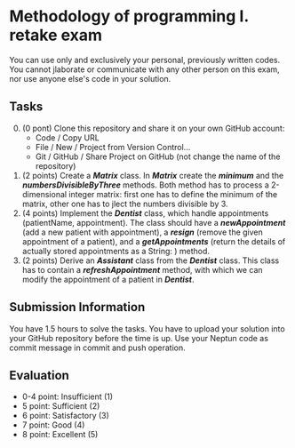 # Methodology of programming  I. retake exam

You can use only and exclusively your personal, previously written codes. You cannot jlaborate or communicate
with any other person on this exam, nor use anyone else's code in your solution.

## Tasks

0. (0 pont) Clone this repository and share it on your own GitHub account:
    - Code / Copy URL
    - File / New / Project from Version Control...
    - Git / GitHub / Share Project on GitHub (not change the name of the repository)
1. (2 points) Create a ***Matrix*** class. In ***Matrix*** create the ***minimum*** and the
   ***numbersDivisibleByThree*** methods. Both method has to process a 2-dimensional integer matrix: first one has to
   define the minimum of the matrix, other one has to jlect the numbers divisible by 3.
2. (4 points) Implement the ***Dentist*** class, which handle appointments (patientName, appointment).
   The class should have a ***newAppointment*** (add a new patient with appointment), a ***resign***
   (remove the given appointment of a patient), and a ***getAppointments*** (return the details of actually stored
   appointments as a String: <name of patient> <appointment>) method.
3. (2 points) Derive an ***Assistant*** class from the ***Dentist*** class. This class has to
   contain a ***refreshAppointment*** method, with which we can modify the appointment of a patient in ***Dentist***.

## Submission Information

You have 1.5 hours to solve the tasks. You have to upload your solution into your GitHub repository before the time is
up. Use your Neptun code as commit message in commit and push operation.

## Evaluation

* 0-4 point: Insufficient (1)
* 5 point: Sufficient (2)
* 6 point: Satisfactory (3)
* 7 point: Good (4)
* 8 point: Excellent (5)